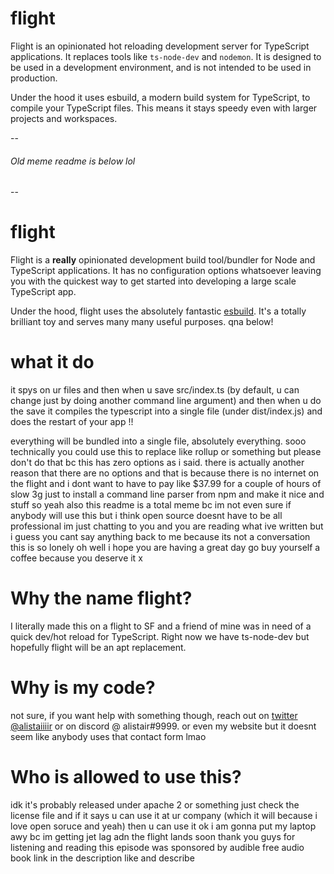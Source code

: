 # flight

Flight is an opinionated hot reloading development server for TypeScript applications. It replaces tools like `ts-node-dev` and `nodemon`. It is designed to be used in a development environment, and is not intended to be used in production.

Under the hood it uses esbuild, a modern build system for TypeScript, to compile your TypeScript files. This means it stays speedy even with larger projects and workspaces.

--

###### Old meme readme is below lol

--

# flight

Flight is a **really** opinionated development build tool/bundler for Node and TypeScript applications. It has no configuration options whatsoever leaving you with the quickest way to get started into developing a large scale TypeScript app.

Under the hood, flight uses the absolutely fantastic [esbuild](https://npmjs.com/package/esbuild). It's a totally brilliant toy and serves many many useful purposes. qna below!

# what it do

it spys on ur files and then when u save src/index.ts (by default, u can change just by doing another command line argument) and then when u do the save it compiles the typescript into a single file (under dist/index.js) and does the restart of your app !!

everything will be bundled into a single file, absolutely everything. sooo technically you could use this to replace like rollup or something but please don't do that bc this has zero options as i said. there is actually another reason that there are no options and that is because there is no internet on the flight and i dont want to have to pay like $37.99 for a couple of hours of slow 3g just to install a command line parser from npm and make it nice and stuff so yeah also this readme is a total meme bc im not even sure if anybody will use this but i think open source doesnt have to be all professional im just chatting to you and you are reading what ive written but i guess you cant say anything back to me because its not a conversation this is so lonely oh well i hope you are having a great day go buy yourself a coffee because you deserve it x

# Why the name flight?

I literally made this on a flight to SF and a friend of mine was in need of a quick dev/hot reload for TypeScript. Right now we have ts-node-dev but hopefully flight will be an apt replacement.

# Why is my code?

not sure, if you want help with something though, reach out on [twitter @alistaiiiir](https://twitter.com/alistaiiiir) or on discord @ alistair#9999. or even my website but it doesnt seem like anybody uses that contact form lmao

# Who is allowed to use this?

idk it's probably released under apache 2 or something just check the license file and if it says u can use it at ur company (which it will because i love open soruce and yeah) then u can use it ok i am gonna put my laptop awy bc im getting jet lag adn the flight lands soon thank you guys for listening and reading this episode was sponsored by audible free audio book link in the description like and describe
